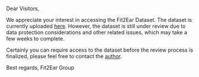 Dear Visitors,

We appreciate your interest in accessing the Fit2Ear Dataset. The dataset is currently uploaded [here](https://www.radar-service.eu/radar/en/dataset/LuEUQApwxQrvGfKm?token=SYlvgUzVOkJKorIUJICw#). However, the dataset is still under review due to data protection considerations and other related issues, which may take a few weeks to complete.

Certainly you can require access to the dataset before the review process is finalized, please feel free to contact the [author](mailto:haibin.zhao@kit.edu).

Best regards,
Fit2Ear Group
